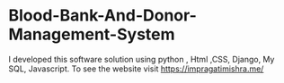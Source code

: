 # Blood-Bank-And-Donor-Management-System
I developed this software solution using python , Html ,CSS, Django, My SQL, Javascript. To see the website visit https://impragatimishra.me/
